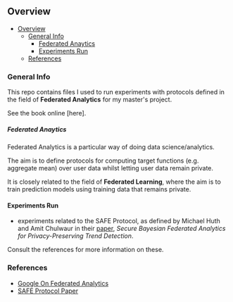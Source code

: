 ## Overview
- [Overview](#overview)
  - [General Info](#general-info)
      - [Federated Anaytics](#federated-anaytics)
    - [Experiments Run](#experiments-run)
  - [References](#references)

### General Info

This repo contains files I used to run experiments with protocols defined in the field of **Federated Analytics** for my master's project. 

See the book online [here].

##### Federated Anaytics

Federated Analytics is a particular way of doing data science/analytics. 

The aim is to define protocols for computing target functions (e.g. aggregate mean) over user data whilst letting user data remain private. 

It is closely related to the field of **Federated Learning**, where the aim is to train prediction models using training data that remains private.

#### Experiments Run

- experiments related to the SAFE Protocol, as defined by Michael Huth and Amit Chulwaur in their [paper](https://arxiv.org/abs/2107.13640), *Secure Bayesian Federated Analytics for Privacy-Preserving Trend Detection*.

Consult the references for more information on these.

[maybe will include a technologies section]: # (update the TOC)

[go get the specific versions used for Python packages]: # (look it up)

### References
- [Google On Federated Analytics](https://ai.googleblog.com/2020/05/federated-analytics-collaborative-data.html)
- [SAFE Protocol Paper](https://arxiv.org/abs/2107.13640)
